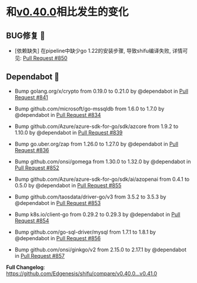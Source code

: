 
# 和[v0.40.0](https://github.com/Edgenesis/shifu/releases/tag/v0.40.0)相比发生的变化

## BUG修复 🎉

* [依赖缺失] 在pipeline中缺少go 1.22的安装步骤, 导致shifu编译失败, 详情可见: [Pull Request #850](https://github.com/Edgenesis/shifu/pull/850)

## Dependabot 🤖

* Bump golang.org/x/crypto from 0.19.0 to 0.21.0 by @dependabot in [Pull Request #841](https://github.com/Edgenesis/shifu/pull/841)

* Bump github.com/microsoft/go-mssqldb from 1.6.0 to 1.7.0 by @dependabot in [Pull Request #834](https://github.com/Edgenesis/shifu/pull/834)

* Bump github.com/Azure/azure-sdk-for-go/sdk/azcore from 1.9.2 to 1.10.0 by @dependabot in [Pull Request #839](https://github.com/Edgenesis/shifu/pull/839)

* Bump go.uber.org/zap from 1.26.0 to 1.27.0 by @dependabot in [Pull Request #836](https://github.com/Edgenesis/shifu/pull/836)

* Bump github.com/onsi/gomega from 1.30.0 to 1.32.0 by @dependabot in [Pull Request #852](https://github.com/Edgenesis/shifu/pull/852)

* Bump github.com/Azure/azure-sdk-for-go/sdk/ai/azopenai from 0.4.1 to 0.5.0 by @dependabot in [Pull Request #855](https://github.com/Edgenesis/shifu/pull/855)

* Bump github.com/taosdata/driver-go/v3 from 3.5.2 to 3.5.3 by @dependabot in [Pull Request #853](https://github.com/Edgenesis/shifu/pull/853)

* Bump k8s.io/client-go from 0.29.2 to 0.29.3 by @dependabot in [Pull Request #854](https://github.com/Edgenesis/shifu/pull/854)

* Bump github.com/go-sql-driver/mysql from 1.7.1 to 1.8.1 by @dependabot in [Pull Request #856](https://github.com/Edgenesis/shifu/pull/856)

* Bump github.com/onsi/ginkgo/v2 from 2.15.0 to 2.17.1 by @dependabot in [Pull Request #857](https://github.com/Edgenesis/shifu/pull/857)

**Full Changelog**: https://github.com/Edgenesis/shifu/compare/v0.40.0...v0.41.0
